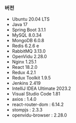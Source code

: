 ### 버전
- Ubuntu 20.04 LTS
- Java 17
- Spring Boot 3.1.1
- MySQL 8.0.34
- MongoDB 6.0.8
- Redis 6.2.6 e
- RabbitMQ 3.13.0
- OpenVidu 2.28.0
- Nginx 1.25.1
- React 18.2.0
- Redux 4.2.1
- Redux Toolkit 1.9.5
- Jenkins 2.419
- IntelliJ IDEA Ultimate 2023.2
- Visual Studio Code 1.81
- axios : 1.4.0
- react-router-dom : 6.14.2
- stompjs : 2.3.3
- openvidu-browser : 2.28.0